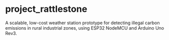 # project_rattlestone
A scalable, low-cost weather station prototype for detecting illegal carbon emissions in rural industrial zones, using ESP32 NodeMCU and Arduino Uno Rev3.

